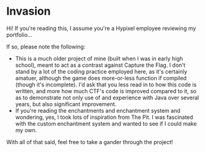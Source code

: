 # Invasion

Hi! If you're reading this, I assume you're a Hypixel employee reviewing my portfolio...

If so, please note the following:

- This is a much older project of mine (built when I was in early high school), meant to act as a contrast against Capture the Flag. I don't stand by
a lot of the coding practice employed here, as it's certainly amatuer, although the game does more-or-less function if compiled (though it's incomplete).
I'd ask that you less read in to how this code is written, and more how much CTF's code is improved compared to it, so as to demonstrate not only use of
and experience with Java over several years, but also significant improvement.
- If you're reading the enchantments and enchantment system and wondering, yes, I took lots of inspiration from The Pit. I was fascinated with the custom
enchantment system and wanted to see if I could make my own.

With all of that said, feel free to take a gander through the project!
